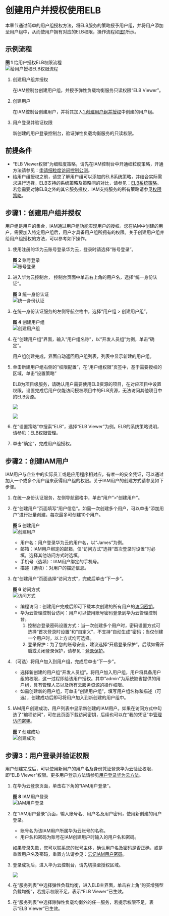 # 创建用户并授权使用ELB<a name="zh-cn_topic_0162009774"></a>

本章节通过简单的用户组授权方法，将ELB服务的策略授予用户组，并将用户添加至用户组中，从而使用户拥有对应的ELB权限，操作流程如[图1](#fig1447123814172)所示。

## 示例流程<a name="section197617372174"></a>

**图 1**  给用户授权ELB权限流程<a name="fig1447123814172"></a>  
![](figures/给用户授权ELB权限流程.jpg "给用户授权ELB权限流程")

1.  <a name="li8447183891715"></a>创建用户组并授权

    在IAM控制台创建用户组，并授予弹性负载均衡服务只读权限“ELB Viewer”。

2.  创建用户

    在IAM控制台创建用户，并将其加入[1.创建用户组并授权](#li8447183891715)中创建的用户组。

3.  用户登录并验证权限

    新创建的用户登录控制台，验证弹性负载均衡服务的只读权限。


## 前提条件<a name="section6808937111712"></a>

-   “ELB Viewer权限”为细粒度策略，请先在IAM控制台中开通细粒度策略，开通方法请参见：[申请细粒度访问控制公测](https://support.huaweicloud.com/usermanual-iam/iam_01_019.html)。
-   给用户组授权之前，请您了解用户组可以添加的ELB系统策略，并结合实际需求进行选择，ELB支持的系统策略及策略间的对比，请参见：[ELB系统策略](https://support.huaweicloud.com/productdesc-elb/zh-cn_topic_0171274900.html)。若您需要对除ELB之外的其它服务授权，IAM支持服务的所有策略请参见[权限策略](https://support.huaweicloud.com/usermanual-permissions/zh-cn_topic_0063498930.html)。

## 步骤1：创建用户组并授权<a name="section283116379172"></a>

用户组是用户的集合，IAM通过用户组功能实现用户的授权。您在IAM中创建的用户，需要加入特定用户组后，用户才具备用户组所拥有的权限。关于创建用户组并给用户组授权的方法，可以参考如下操作。

1.  使用注册的华为云账号登录华为云，登录时请选择“账号登录”。

    **图 2**  账号登录<a name="zh-cn_topic_0171307068_fig2620578195"></a>  
    ![](figures/账号登录.png "账号登录")

2.  进入华为云控制台， 控制台页面中单击右上角的用户名，选择“统一身份认证”。

    **图 3**  统一身份认证<a name="zh-cn_topic_0171307068_fig19824153152013"></a>  
    ![](figures/统一身份认证.png "统一身份认证")

3.  在统一身份认证服务的左侧导航空格中，选择“用户组 \> 创建用户组”。

    **图 4**  创建用户组<a name="zh-cn_topic_0171307068_fig46853437205"></a>  
    ![](figures/创建用户组.gif "创建用户组")

4.  在“创建用户组”界面，输入“用户组名称”，以“开发人员组”为例，单击“确定”。

    用户组创建完成，界面自动返回用户组列表，列表中显示新建的用户组。

5.  单击新建用户组右侧的“权限配置”，在“用户组权限”页签中，基于需要授权的区域，单击“设置策略”

    ELB为项目级服务，请确认用户需要使用ELB资源的项目，在对应项目中设置权限。设置完成后用户仅能访问授权项目中的ELB资源，无法访问其他项目中的ELB资源。

    ![](figures/zh-cn_image_0210022828.png)

    ![](figures/zh-cn_image_0210023632.png)

6.  在“设置策略”中搜索“ELB”，选择“ELB Viewer”为例。ELB的系统策略说明，请参见：[ELB权限管理](https://support.huaweicloud.com/productdesc-elb/zh-cn_topic_0171274900.html)。
7.  单击“确定”，完成用户组授权。

## 步骤2：创建IAM用户<a name="section394572318594"></a>

IAM用户与企业中的实际员工或是应用程序相对应，有唯一的安全凭证，可以通过加入一个或多个用户组来获得用户组的权限。关于IAM用户的创建方式请参见如下步骤。

1.  在统一身份认证服务，左侧导航窗格中，单击“用户”\>“创建用户”。
2.  在“创建用户”页面填写“用户信息”。如需一次创建多个用户，可以单击“添加用户”进行批量创建，每次最多可创建10个用户。

    **图 5**  创建用户<a name="zh-cn_topic_0171307068_fig1575114715169"></a>  
    ![](figures/创建用户.png "创建用户")

    -   用户名：用户登录华为云的用户名，以“James”为例。
    -   邮箱：IAM用户绑定的邮箱，仅“访问方式”选择“首次登录时设置”时必填，选择其他访问方式时选填。
    -   手机号（选填）：IAM用户绑定的手机号。
    -   描述（选填）：对用户的描述信息。

3.  在“创建用户”页面选择“访问方式”，完成后单击“下一步”。

    **图 6**  访问方式<a name="zh-cn_topic_0171307068_fig349622592315"></a>  
    ![](figures/访问方式.png "访问方式")

    -   编程访问：创建用户完成后即可下载本次创建的所有用户的[访问密钥](https://support.huaweicloud.com/usermanual-ca/zh-cn_topic_0046606340.html)。
    -   华为云管理控制台访问：用户可以使用账号密码登录到华为云管理控制台。
        1.  控制台登录密码设置方式：当一次创建多个用户时，密码设置方式可选择“首次登录时设置”和“自定义”，不支持“自动生成”密码；当仅创建一个用户时，以上方式均可选择。
        2.  登录保护：为了您的账号安全，建议选择“开启登录保护”。后续如需开启或关闭登录保护，请参见：[登录保护](https://support.huaweicloud.com/usermanual-iam/zh-cn_topic_0079477316.html)。

4.  （可选）将用户加入到用户组，完成后单击“下一步”。
    -   选择新创建的用户组“开发人员组”。将用户加入用户组，用户将具备用户组的权限，这一过程即给该用户授权。其中“admin”为系统缺省提供的用户组，具有管理人员以及所有云服务资源的操作权限。
    -   如需创建新的用户组，可单击“创建用户组”，填写用户组名称和描述（可选），创建成功后即可将用户加入到新创建的用户组中。

5.  IAM用户创建成功，用户列表中显示新创建的IAM用户。如果在访问方式中勾选了“编程访问”，可在此页面下载访问密钥，后续也可以在“我的凭证”中[管理访问密钥](https://support.huaweicloud.com/usermanual-ca/zh-cn_topic_0046606340.html)。

    **图 7**  创建成功<a name="zh-cn_topic_0171307068_fig9281444112310"></a>  
    ![](figures/创建成功.png "创建成功")


## 步骤3：用户登录并验证权限<a name="section149885379177"></a>

用户创建完成后，可以使用新用户的用户名及身份凭证登录华为云验证权限，即“ELB Viewer”权限。更多用户登录方法请参见[用户登录华为云方法](https://support.huaweicloud.com/qs-iam/iam_01_0031.html#section2)。

1.  在华为云登录页面，单击右下角的“IAM用户登录”。

    **图 8**  IAM用户登录<a name="zh-cn_topic_0171307068_fig176811618251"></a>  
    ![](figures/IAM用户登录.png "IAM用户登录")

2.  在“IAM用户登录”页面，输入账号名、用户名及用户密码，使用新创建的用户登录。

    -   账号名为该IAM用户所属华为云账号的名称。
    -   用户名和密码为账号在IAM创建用户时输入的用户名和密码。

    如果登录失败，您可以联系您的账号主体，确认用户名及密码是否正确，或是重置用户名及密码，重置方法请参见：[忘记IAM用户密码](https://support.huaweicloud.com/iam_faq/iam_01_0314.html#section1)。

3.  登录成功后，进入华为云控制台，请先切换至授权区域。

    ![](figures/北京四.png)

4.  在“服务列表”中选择弹性负载均衡，进入ELB主界面，单击右上角“购买增强型负载均衡”，若提示权限不足，表示“ELB Viewer”已生效。
5.  在“服务列表”中选择除弹性负载均衡外的任一服务，若提示权限不足，表示“ELB Viewer”已生效。

